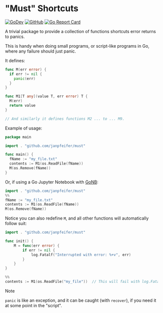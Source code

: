 # "Must" Shortcuts

[![GoDev](https://img.shields.io/badge/go.dev-reference-007d9c?logo=go&logoColor=white)](https://pkg.go.dev/github.com/janpfeifer/must?tab=doc)
[![GitHub](https://img.shields.io/github/license/janpfeifer/must)](https://github.com/Kwynto/gosession/blob/master/LICENSE)
[![Go Report Card](https://goreportcard.com/badge/github.com/janpfeifer/must)](https://goreportcard.com/report/github.com/janpfeifer/must)

A trivial package to provide a collection of functions shortcuts error returns to panics.

This is handy when doing small programs, or script-like programs in Go, where any failure should just panic.

It defines:

```go
func M(err error) {
  if err != nil {
    panic(err)
  }
}

func M1[T any](value T, err error) T {
  M(err)
  return value
}

// And similarly it defines functions M2 ... to ... M9.
```

Example of usage:

```go
package main

import . "github.com/janpfeifer/must"

func main() {
  fName := "my_file.txt"
  contents := M1(os.ReadFile(fName))
  M(os.Remove(fName))
}
```

Or, if using a Go Jupyter Notebook with [GoNB](https://github.com/janpfeifer/gonb):

```go
import . "github.com/janpfeifer/must"
%%
fName := "my_file.txt"
contents := M1(os.ReadFile(fName))
M(os.Remove(fName))
```

Notice you can also redefine `M`, and all other functions will automatically follow suit:

```go
import . "github.com/janpfeifer/must"

func init() {
	M = func(err error) {
	    if err != nil {
		    log.Fatalf("Interrupted with error: %+v", err)	
        }       	
    }
}

%%
contents := M1(os.ReadFile("my_file"))  // This will fail with log.Fatalf if err != nil.
```

> [!NOTE]
> `panic` is like an exception, and it can be caught (with `recover`), if you need it at some point in the "script".

